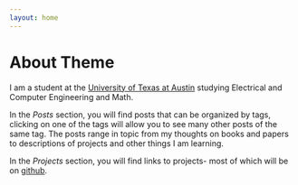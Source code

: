 ```yaml
---
layout: home
---
```

# About Theme

I am a student at the [University of Texas at Austin](http://utexas.edu) studying Electrical and Computer Engineering and Math.

In the _Posts_ section, you will find posts that can be organized by tags, clicking on one of the tags will allow you to see many other posts of the same tag.
The posts range in topic from my thoughts on books and papers to descriptions of projects and other things I am learning.

In the _Projects_ section, you will find links to projects- most of which will be on [github](http://github.com/kunalJa).
